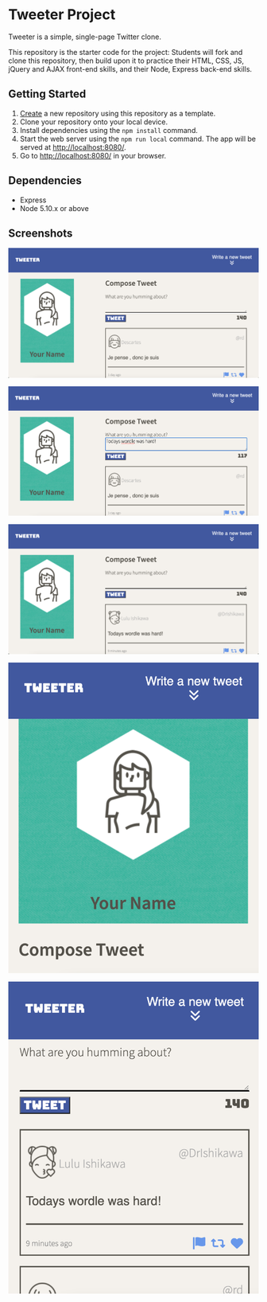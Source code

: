 # Tweeter Project

Tweeter is a simple, single-page Twitter clone.

This repository is the starter code for the project: Students will fork and clone this repository, then build upon it to practice their HTML, CSS, JS, jQuery and AJAX front-end skills, and their Node, Express back-end skills.

## Getting Started

1. [Create](https://docs.github.com/en/repositories/creating-and-managing-repositories/creating-a-repository-from-a-template) a new repository using this repository as a template.
2. Clone your repository onto your local device.
3. Install dependencies using the `npm install` command.
3. Start the web server using the `npm run local` command. The app will be served at <http://localhost:8080/>.
4. Go to <http://localhost:8080/> in your browser.

## Dependencies

- Express
- Node 5.10.x or above


## Screenshots
![Screenshot of entire website in desktop view](https://github.com/shiawase7/tweeter/blob/master/docs/desktop-page.png?raw=true)

![Screen shot of writing new tweet](https://github.com/shiawase7/tweeter/blob/master/docs/write-tweet.png?raw=true)

![Screen shot of new tweet posted](https://github.com/shiawase7/tweeter/blob/master/docs/new-tweet.png?raw=true)

![Screen shot of breakpoint for smaller decices 1](https://github.com/shiawase7/tweeter/blob/master/docs/less-than-768pt1.png?raw=true)

![Screen shot of breakpoint for smaller decices 2](https://github.com/shiawase7/tweeter/blob/master/docs/less-than-768pt2.png?raw=true)


